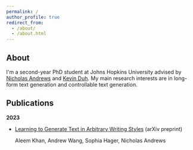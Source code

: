 ```yaml
---
permalink: /
author_profile: true
redirect_from: 
  - /about/
  - /about.html
---
```


About
---
I'm a second-year PhD student at Johns Hopkins University advised by [Nicholas Andrews](https://www.cs.jhu.edu/~noa/) and [Kevin Duh](https://www.cs.jhu.edu/~kevinduh/). My main research interests are in long-form text generation and controllable text generation. 

Publications
---

**2023**

- [Learning to Generate Text in Arbitrary Writing Styles](https://arxiv.org/abs/2312.17242) (arXiv preprint)

  Aleem Khan, Andrew Wang, Sophia Hager, Nicholas Andrews


